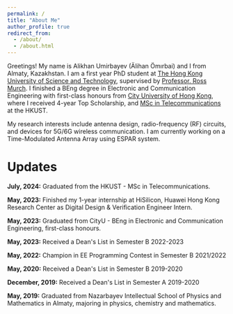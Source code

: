 ```yaml
---
permalink: /
title: "About Me"
author_profile: true
redirect_from: 
  - /about/
  - /about.html
---
```


Greetings! My name is Alikhan Umirbayev (Älihan Ömırbai) and I from Almaty, Kazakhstan. I am a first year PhD student at [The Hong Kong University of Science and Technology](https://hkust.edu.hk/), supervised by [Professor. Ross Murch](https://eermurch.home.ece.ust.hk/). I finished a BEng degree in Electronic and Communication Engineering with first-class honours from [City University of Hong Kong](https://www.cityu.edu.hk/), where I received 4-year Top Scholarship, and [MSc in Telecommunications](https://seng.hkust.edu.hk/academics/taught-postgraduate/msc-telecom) at the HKUST.

My research interests include antenna design, radio-frequency (RF) circuits, and devices for 5G/6G wireless communication. I am currently working on a Time-Modulated Antenna Array using ESPAR system.

Updates
======
**July, 2024:** Graduated from the HKUST - MSc in Telecommunications.

**May, 2023:** Finished my 1-year internship at HiSilicon, Huawei Hong Kong Research Center as Digital Design & Verification Engineer Intern.

**May, 2023:**  Graduated from CityU - BEng in Electronic and Communication Engineering, first-class honours.

**May, 2023:** Received a Dean's List in Semester B 2022-2023

**May, 2022:** Champion in EE Programming Contest in Semester B 2021/2022 

**May, 2020:** Received a Dean's List in Semester B 2019-2020

**December, 2019:** Received a Dean's List in Semester A 2019-2020

**May, 2019:** Graduated from Nazarbayev Intellectual School of Physics and Mathematics in Almaty, majoring in physics, chemistry and mathematics.
